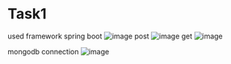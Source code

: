 # Task1 
used framework spring boot 
![image](https://github.com/AMANKUMAR22MCA/Task1/assets/126316303/b67967f9-bf49-4172-99d6-9c9f0e559931)
post
![image](https://github.com/AMANKUMAR22MCA/Task1/assets/126316303/d042ac6f-f05d-482d-989e-a90499c4fd99)
get
![image](https://github.com/AMANKUMAR22MCA/Task1/assets/126316303/12da4619-f0d9-441a-ac1a-c738d16840f1)

mongodb connection
![image](https://github.com/AMANKUMAR22MCA/Task1/assets/126316303/73db6383-1005-480f-8029-f1f7d571ac54)
